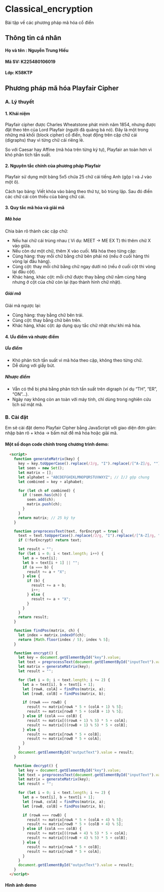 # Classical_encryption
Bài tập về các phương pháp mã hóa cổ điển
## Thông tin cá nhân
#### Họ và tên : Nguyễn Trung Hiếu
#### Mã SV: K225480106019
#### Lớp: K58KTP
## Phương pháp mã hóa Playfair Cipher
### A. Lý thuyết
#### 1. Khái niệm
Playfair cipher được Charles Wheatstone phát minh năm 1854, nhưng được đặt theo tên của Lord Playfair (người đã quảng bá nó). Đây là một trong những mã khối (block cipher) cổ điển, hoạt động trên cặp chữ cái (digraphs) thay vì từng chữ cái riêng lẻ.

So với Caesar hay Affine (mã hóa trên từng ký tự), Playfair an toàn hơn vì khó phân tích tần suất.
#### 2. Nguyên tắc chính của phương pháp Playfair
Playfair sử dụng một bảng 5x5 chứa 25 chữ cái tiếng Anh (gộp I và J vào một ô).

Cách tạo bảng: Viết khóa vào bảng theo thứ tự, bỏ trùng lặp. Sau đó điền các chữ cái còn thiếu của bảng chữ cái.
#### 3. Quy tắc mã hóa và giải mã
##### Mã hóa
Chia bản rõ thành các cặp chữ:
- Nếu hai chữ cái trùng nhau ( Ví dụ: MEET -> ME EX T) thì thêm chữ X vào giữa.
- Nếu còn dư một chữ, thêm X vào cuối.
Mã hóa theo từng cặp:
- Cùng hàng: thay mỗi chữ bằng chữ bên phải nó (nếu ở cuối hàng thì vòng lại đầu hàng).
- Cùng cột: thay mỗi chữ bằng chữ ngay dưới nó (nếu ở cuối cột thì vòng lại đầu cột).
- Khác hàng, khác cột: mỗi chữ được thay bằng chữ nằm cùng hàng nhưng ở cột của chữ còn lại (tạo thành hình chữ nhật).
##### Giải mã
Giải mã ngược lại:
- Cùng hàng: thay bằng chữ bên trái.
- Cùng cột: thay bằng chữ bên trên.
- Khác hàng, khác cột: áp dụng quy tắc chữ nhật như khi mã hóa.
#### 4. Ưu điểm và nhược điểm
##### Ưu điểm
- Khó phân tích tần suất vì mã hóa theo cặp, không theo từng chữ.
- Dễ dùng với giấy bút.
##### Nhược điểm
- Vẫn có thể bị phá bằng phân tích tần suất trên digraph (ví dụ “TH”, “ER”, “ON”…).
- Ngày nay không còn an toàn với máy tính, chỉ dùng trong nghiên cứu lịch sử mật mã.
### B. Cài đặt
Em sẽ cài đặt demo Playfair Cipher bằng JavaScript với giao diện đơn giản: nhập bản rõ + khóa → bấm nút để mã hóa hoặc giải mã.
#### Một số đoạn code chính trong chương trình demo:
```html
  <script>
    function generateMatrix(key) {
      key = key.toUpperCase().replace(/J/g, "I").replace(/[^A-Z]/g, "");
      let seen = new Set();
      let matrix = [];
      let alphabet = "ABCDEFGHIKLMNOPQRSTUVWXYZ"; // I/J gộp chung
      let combined = key + alphabet;

      for (let ch of combined) {
        if (!seen.has(ch)) {
          seen.add(ch);
          matrix.push(ch);
        }
      }
      return matrix; // 25 ký tự
    }

    function preprocessText(text, forEncrypt = true) {
      text = text.toUpperCase().replace(/J/g, "I").replace(/[^A-Z]/g, "");
      if (!forEncrypt) return text;

      let result = "";
      for (let i = 0; i < text.length; i++) {
        let a = text[i];
        let b = text[i + 1] || "";
        if (a === b) {
          result += a + "X";
        } else {
          if (b) {
            result += a + b;
            i++;
          } else {
            result += a + "X";
          }
        }
      }
      return result;
    }

    function findPos(matrix, ch) {
      let index = matrix.indexOf(ch);
      return [Math.floor(index / 5), index % 5];
    }

    function encrypt() {
      let key = document.getElementById("key").value;
      let text = preprocessText(document.getElementById("inputText").value, true);
      let matrix = generateMatrix(key);
      let result = "";

      for (let i = 0; i < text.length; i += 2) {
        let a = text[i], b = text[i + 1];
        let [rowA, colA] = findPos(matrix, a);
        let [rowB, colB] = findPos(matrix, b);

        if (rowA === rowB) {
          result += matrix[rowA * 5 + (colA + 1) % 5];
          result += matrix[rowB * 5 + (colB + 1) % 5];
        } else if (colA === colB) {
          result += matrix[((rowA + 1) % 5) * 5 + colA];
          result += matrix[((rowB + 1) % 5) * 5 + colB];
        } else {
          result += matrix[rowA * 5 + colB];
          result += matrix[rowB * 5 + colA];
        }
      }
      document.getElementById("outputText").value = result;
    }

    function decrypt() {
      let key = document.getElementById("key").value;
      let text = preprocessText(document.getElementById("inputText").value, false);
      let matrix = generateMatrix(key);
      let result = "";

      for (let i = 0; i < text.length; i += 2) {
        let a = text[i], b = text[i + 1];
        let [rowA, colA] = findPos(matrix, a);
        let [rowB, colB] = findPos(matrix, b);

        if (rowA === rowB) {
          result += matrix[rowA * 5 + (colA + 4) % 5];
          result += matrix[rowB * 5 + (colB + 4) % 5];
        } else if (colA === colB) {
          result += matrix[((rowA + 4) % 5) * 5 + colA];
          result += matrix[((rowB + 4) % 5) * 5 + colB];
        } else {
          result += matrix[rowA * 5 + colB];
          result += matrix[rowB * 5 + colA];
        }
      }
      document.getElementById("outputText").value = result;
    }
  </script>
```
#### Hình ảnh demo
